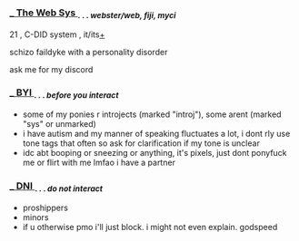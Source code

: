 ### <ins> _ The Web Sys </ins> <sub> . . . *webster/web, fiji, myci* </sub>

21 , C-DID system , it/its[+](https://prns.cc/wooww)

schizo faildyke with a personality disorder

ask me for my discord

### <ins> _ BYI </ins> <sub> . . . *before you interact* </sub> 

- some of my ponies r introjects (marked "introj"), some arent (marked "sys" or unmarked)
- i have autism and my manner of speaking fluctuates a lot, i dont rly use tone tags that often so ask for clarification if my tone is unclear
- idc abt booping or sneezing or anything, it's pixels, just dont ponyfuck me or flirt with me lmfao i have a partner

### <ins> _ DNI </ins> <sub> . . . *do not interact* </sub> 

- proshippers
- minors
- if u otherwise pmo i'll just block. i might not even explain. godspeed
